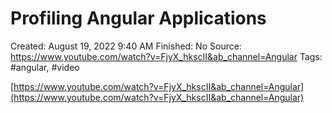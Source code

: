 # Profiling Angular Applications

Created: August 19, 2022 9:40 AM
Finished: No
Source: https://www.youtube.com/watch?v=FjyX_hkscII&ab_channel=Angular
Tags: #angular, #video

[https://www.youtube.com/watch?v=FjyX_hkscII&ab_channel=Angular](https://www.youtube.com/watch?v=FjyX_hkscII&ab_channel=Angular)